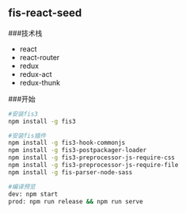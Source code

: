 ## fis-react-seed

###技术栈
* react
* react-router
* redux
* redux-act
* redux-thunk

###开始

```bash
#安装fis3
npm install -g fis3

#安装fis插件
npm install -g fis3-hook-commonjs
npm install -g fis3-postpackager-loader
npm install -g fis3-preprocessor-js-require-css
npm install -g fis3-preprocessor-js-require-file
npm install -g fis-parser-node-sass

#编译预览
dev: npm start
prod: npm run release && npm run serve
```

